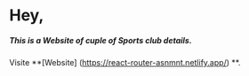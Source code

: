 

# Hey, 
##### This is a Website of cuple of Sports club details.
 Visite **[Website] (https://react-router-asnmnt.netlify.app/) **.


